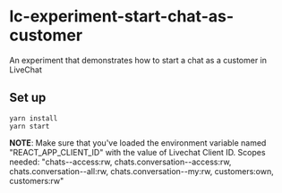 # lc-experiment-start-chat-as-customer
An experiment that demonstrates how to start a chat as a customer in LiveChat

## Set up

```shell
yarn install
yarn start
```

**NOTE**: Make sure that you've loaded the environment variable named "REACT_APP_CLIENT_ID" with the value of Livechat Client ID. Scopes needed: "chats--access:rw, chats.conversation--access:rw, chats.conversation--all:rw, chats.conversation--my:rw, customers:own, customers:rw"
